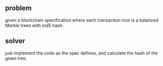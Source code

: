 ## problem
given a blockchain specification where each transaction root is a balanced Merkle trees with md5 hash.
## solver
just implement the code as the spec defines, and calculate the hash of the given tree.


